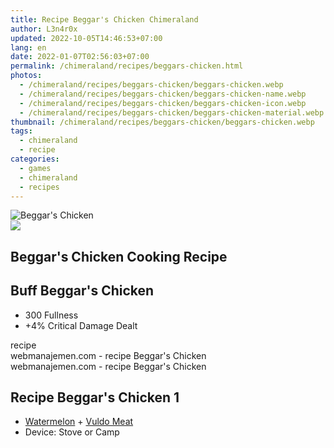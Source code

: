```yaml
---
title: Recipe Beggar's Chicken Chimeraland
author: L3n4r0x
updated: 2022-10-05T14:46:53+07:00
lang: en
date: 2022-01-07T02:56:03+07:00
permalink: /chimeraland/recipes/beggars-chicken.html
photos:
  - /chimeraland/recipes/beggars-chicken/beggars-chicken.webp
  - /chimeraland/recipes/beggars-chicken/beggars-chicken-name.webp
  - /chimeraland/recipes/beggars-chicken/beggars-chicken-icon.webp
  - /chimeraland/recipes/beggars-chicken/beggars-chicken-material.webp
thumbnail: /chimeraland/recipes/beggars-chicken/beggars-chicken.webp
tags:
  - chimeraland
  - recipe
categories:
  - games
  - chimeraland
  - recipes
---
```


<link
  rel="stylesheet"
  href="https://rawcdn.githack.com/dimaslanjaka/Web-Manajemen/870a349/css/bootstrap-5-3-0-alpha3-wrapper.css"
/>
<section id="bootstrap-wrapper">
  <div data-bs-theme="dark">
    <div class="card mb-2">
      <div class="card-body">
        <div class="row g-0">
          <div class="col-sm-4 position-relative mb-2">
            <img
              src="https://www.webmanajemen.com/chimeraland/recipes/beggars-chicken/beggars-chicken-material.webp"
              class="card-img fit-cover w-100 h-100"
              alt="Beggar&#x27;s Chicken"
              data-fancybox="true"
            />
          </div>
          <div class="col-sm-8 mb-2">
            <div class="card-body">
              <div class="d-flex flex-row align-items-center mb-3">
                <img
                  class="d-inline-block me-2"
                  src="https://www.webmanajemen.com/chimeraland/recipes/beggars-chicken/beggars-chicken-icon.webp"
                  width="auto"
                  height="auto"
                  style="vertical-align: middle"
                />
                <h2 class="fs-5">Beggar&#x27;s Chicken Cooking Recipe</h2>
              </div>
              <h2 class="card-title fs-5">Buff Beggar&#x27;s Chicken</h2>
              <div class="card-text">
                <ul>
                  <li>300 Fullness</li>
                  <li>+4% Critical Damage Dealt</li>
                </ul>
              </div>
              <span class="badge rounded-pill">recipe</span>
            </div>
            <div class="card-footer text-end text-muted mt-auto">
              webmanajemen.com - recipe Beggar&#x27;s Chicken
            </div>
          </div>
        </div>
      </div>
      <div class="card-footer text-end text-muted">
        webmanajemen.com - recipe Beggar&#x27;s Chicken
      </div>
    </div>
    <div class="row mb-2">
      <div class="col-12 col-lg-6 recipe-item mb-2">
        <div class="card">
          <div class="card-body">
            <h2 class="card-title fs-5">Recipe Beggar&#x27;s Chicken 1</h2>
            <div class="card-text">
              <ul>
                <li>
                  <a
                    class="text-decoration-none text-primary"
                    href="/chimeraland/materials/watermelon.html"
                    >Watermelon</a
                  ><span> + </span
                  ><a
                    class="text-decoration-none text-primary"
                    href="/chimeraland/materials/vuldo-meat.html"
                    >Vuldo Meat</a
                  >
                </li>
                <li>Device: Stove or Camp</li>
              </ul>
            </div>
          </div>
        </div>
      </div>
    </div>
  </div>
</section>